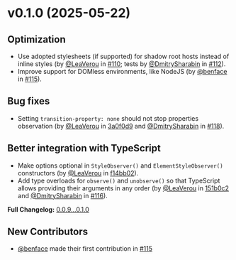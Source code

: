 # v0.1.0 (2025-05-22)

## Optimization

- Use adopted stylesheets (if supported) for shadow root hosts instead of inline styles (by [@LeaVerou](https://github.com/LeaVerou) in [#110](https://github.com/LeaVerou/style-observer/pull/110); tests by [@DmitrySharabin](https://github.com/DmitrySharabin) in [#112](https://github.com/LeaVerou/style-observer/pull/112)).
- Improve support for DOMless environments, like NodeJS (by [@benface](https://github.com/benface) in [#115](https://github.com/LeaVerou/style-observer/pull/115)).

## Bug fixes

- Setting `transition-property: none` should not stop properties observation (by [@LeaVerou](https://github.com/LeaVerou) in [3a0f0d9](https://github.com/LeaVerou/style-observer/commit/3a0f0d988cfd9ea0601774b573886e5bc2890ee5) and [@DmitrySharabin](https://github.com/DmitrySharabin) in [#118](https://github.com/LeaVerou/style-observer/pull/118)).

## Better integration with TypeScript

- Make options optional in `StyleObserver()` and `ElementStyleObserver()` constructors (by [@LeaVerou](https://github.com/LeaVerou) in [f14bb02](https://github.com/LeaVerou/style-observer/commit/f14bb0264ef2f47680b6991e923ba63031ab6547)).
- Add type overloads for `observe()` and `unobserve()` so that TypeScript allows providing their arguments in any order (by [@LeaVerou](https://github.com/LeaVerou) in [151b0c2](https://github.com/LeaVerou/style-observer/commit/151b0c24e38e4e227215f3198e9f92bfdc8f7e1f) and [@DmitrySharabin](https://github.com/DmitrySharabin) in [#116](https://github.com/LeaVerou/style-observer/pull/116)).

**Full Changelog:** [0.0.9...0.1.0](https://github.com/LeaVerou/style-observer/compare/0.0.9...0.1.0)

## New Contributors

- [@benface](https://github.com/benface) made their first contribution in [#115](https://github.com/LeaVerou/style-observer/pull/115)
